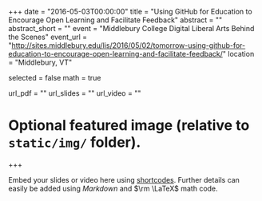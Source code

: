 +++
date = "2016-05-03T00:00:00"
title = "Using GitHub for Education to Encourage Open Learning and Facilitate Feedback"
abstract = ""
abstract_short = ""
event = "Middlebury College Digital Liberal Arts Behind the Scenes"
event_url = "http://sites.middlebury.edu/lis/2016/05/02/tomorrow-using-github-for-education-to-encourage-open-learning-and-facilitate-feedback/"
location = "Middlebury, VT"

selected = false
math = true

url_pdf = ""
url_slides = ""
url_video = ""

# Optional featured image (relative to `static/img/` folder).

+++

Embed your slides or video here using [shortcodes](https://gcushen.github.io/hugo-academic-demo/post/writing-markdown-latex/). Further details can easily be added using *Markdown* and $\rm \LaTeX$ math code. 

